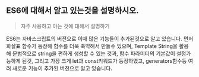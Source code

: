 ## ES6에 대해서 알고 있는것을 설명하시오.

> 자주 사용하고 아는 것에 대해서 설명하기

ES6는 자바스크립트의 버전으로 이때 많은 기능들이 추가된것으로 알고 있습니다. 먼저 화살표 함수가 등장해 함수를 더욱 축약해서 만들수 있으며, Template String을 활용해 문법적으로 string을 편하게 생성할 수 있는 것과, 함수 파라미터의 기본값이 설정가능하게 된것, 그리고 가장 크게 let과 const키워드가 등장하였고, generators함수등 여러 새로운 기능이 추가된 버전으로 알고 있습니다.